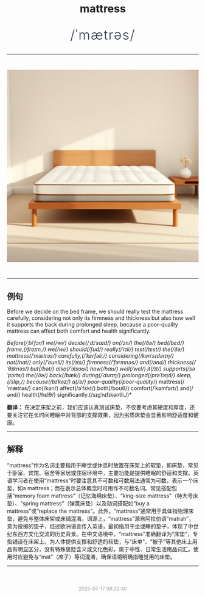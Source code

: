 <div align="center">

# mattress

<div style="margin: 30px 0;">
<h1 style="font-size: 2.5em; font-weight: 300; letter-spacing: 2px; margin: 0; color: #2c3e50;">
/ˈmætrəs/
</h1>
</div>

</div>

---

<div align="center" style="margin: 40px 0;">

![mattress](images/mattress.png)

</div>

---

## 例句

Before we decide on the bed frame, we should really test the mattress carefully, considering not only its firmness and thickness but also how well it supports the back during prolonged sleep, because a poor-quality mattress can affect both comfort and health significantly.

*Before(/ˌbiˈfɔr/) we(/wi/) decide(/ˌdɪˈsaɪd/) on(/ɔn/) the(/ðə/) bed(/bɛd/) frame,(/freɪm,/) we(/wi/) should(/ʃʊd/) really(/ˈrɪli/) test(/tɛst/) the(/ðə/) mattress(/ˈmætrəs/) carefully,(/ˈkɛrfəli,/) considering(/kənˈsɪdərɪŋ/) not(/nɑt/) only(/ˈoʊnli/) its(/ɪts/) firmness(/ˈfərmnəs/) and(/ənd/) thickness(/ˈθɪknəs/) but(/bət/) also(/ˈɔlsoʊ/) how(/haʊ/) well(/wɛl/) it(/ɪt/) supports(/səˈpɔrts/) the(/ðə/) back(/bæk/) during(/ˈdʊrɪŋ/) prolonged(/prəˈlɔŋd/) sleep,(/slip,/) because(/bɪˈkəz/) a(/ə/) poor-quality(/poor-quality*/) mattress(/ˈmætrəs/) can(/kən/) affect(/əˈfɛkt/) both(/boʊθ/) comfort(/ˈkəmfərt/) and(/ənd/) health(/hɛlθ/) significantly.(/sɪgˈnɪfɪkəntli./)*

**翻译：** 在决定床架之前，我们应该认真测试床垫，不仅要考虑其硬度和厚度，还要关注它在长时间睡眠中对背部的支撑效果，因为劣质床垫会显著影响舒适度和健康。

---

## 解释

“mattress”作为名词主要指用于睡觉或休息时放置在床架上的软垫，即床垫，常见于卧室、宾馆、宿舍等家居或住宿环境中，主要功能是提供睡眠的舒适和支撑。英语学习者在使用“mattress”时要注意其不可数和可数用法通常为可数，表示一个床垫，如a mattress；而在表示总体概念时可用作不可数名词。常见搭配包括“memory foam mattress”（记忆海绵床垫）、“king-size mattress”（特大号床垫）、“spring mattress”（弹簧床垫）以及动词搭配如“buy a mattress”或“replace the mattress”。此外，“mattress”通常用于具体指物理床垫，避免与整体床架或床铺混淆。词源上，“mattress”源自阿拉伯语“matrah”，意为投掷的垫子，经过欧洲语言传入英语，最初指用于坐或睡的垫子，体现了中世纪东西方文化交流的历史背景。在中文语境中，“mattress”准确翻译为“床垫”，专指铺设在床架上、为人体提供支撑和舒适的软垫，与“床单”、“被子”等其他床上用品有明显区分，没有特殊褒贬含义或文化色彩，属于中性、日常生活用品词汇。使用时应避免与“mat”（席子）等词混淆，确保语境明确指睡觉用的床垫。


---

<div align="center" style="margin-top: 50px;">
<small style="color: #999; font-size: 0.9em;">2025-07-17 06:22:40</small>
</div>
